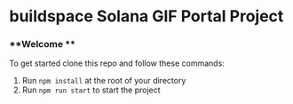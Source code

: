 # buildspace Solana GIF Portal Project

### **Welcome **
To get started clone this repo and follow these commands:

1. Run `npm install` at the root of your directory
2. Run `npm run start` to start the project

